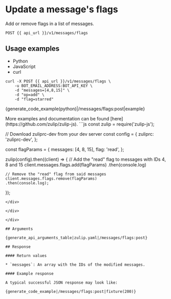# Update a message's flags

Add or remove flags in a list of messages.

`POST {{ api_url }}/v1/messages/flags`

## Usage examples

<div class="code-section" markdown="1">
<ul class="nav">
<li data-language="python">Python</li>
<li data-language="javascript">JavaScript</li>
<li data-language="curl">curl</li>
</ul>
<div class="blocks">

<div data-language="curl" markdown="1">

```
curl -X POST {{ api_url }}/v1/messages/flags \
    -u BOT_EMAIL_ADDRESS:BOT_API_KEY \
    -d "messages=[4,8,15]" \
    -d "op=add" \
    -d "flag=starred"
```

</div>

<div data-language="python" markdown="1">

{generate_code_example(python)|/messages/flags:post|example}

</div>

<div data-language="javascript" markdown="1">
More examples and documentation can be found [here](https://github.com/zulip/zulip-js).
```js
const zulip = require('zulip-js');

// Download zuliprc-dev from your dev server
const config = {
    zuliprc: 'zuliprc-dev',
};

const flagParams = {
    messages: [4, 8, 15],
    flag: 'read',
};

zulip(config).then((client) => {
    // Add the "read" flag to messages with IDs 4, 8 and 15
    client.messages.flags.add(flagParams)
    .then(console.log)

    // Remove the "read" flag from said messages
    client.messages.flags.remove(flagParams)
    .then(console.log);
});
```
</div>

</div>

</div>

## Arguments

{generate_api_arguments_table|zulip.yaml|/messages/flags:post}

## Response

#### Return values

* `messages`: An array with the IDs of the modified messages.

#### Example response

A typical successful JSON response may look like:

{generate_code_example|/messages/flags:post|fixture(200)}
